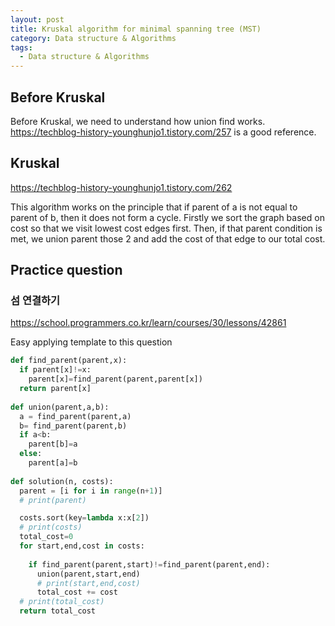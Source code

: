 ```yaml
---
layout: post
title: Kruskal algorithm for minimal spanning tree (MST)
category: Data structure & Algorithms
tags:
  - Data structure & Algorithms
---
```


## Before Kruskal
Before Kruskal, we need to understand how union find works.
https://techblog-history-younghunjo1.tistory.com/257 is a good reference.

## Kruskal
https://techblog-history-younghunjo1.tistory.com/262

This algorithm works on the principle that if parent of a is not equal to parent
of b, then it does not form a cycle. Firstly we sort the graph based on cost
so that we visit lowest cost edges first. Then, if that parent condition is
met, we union parent those 2 and add the cost of that edge to our total cost.

## Practice question
### 섬 연결하기
https://school.programmers.co.kr/learn/courses/30/lessons/42861

Easy applying template to this question
```python
def find_parent(parent,x):
  if parent[x]!=x:
    parent[x]=find_parent(parent,parent[x])
  return parent[x]
  
def union(parent,a,b):
  a = find_parent(parent,a)
  b= find_parent(parent,b)
  if a<b:
    parent[b]=a
  else:
    parent[a]=b
    
def solution(n, costs):
  parent = [i for i in range(n+1)]
  # print(parent)  

  costs.sort(key=lambda x:x[2])
  # print(costs)
  total_cost=0
  for start,end,cost in costs:
    
    if find_parent(parent,start)!=find_parent(parent,end):
      union(parent,start,end)
      # print(start,end,cost)
      total_cost += cost
  # print(total_cost)
  return total_cost
```

